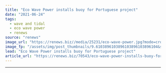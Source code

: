 ```yaml
---
title: "Eco Wave Power installs buoy for Portuguese project"
date: "2021-06-24"
tags: 
  - wave and tidal
  - eco wave power
  - renews
source: "renews"
image_url: "https://renews.biz//media/25231/eco-wave-power.jpg?mode=crop&width=770&heightratio=0.6103896103896103896103896104&slimmage=true"
image_fp: "/assets/img/post_thumbnails/9.6103896103896103896103896104&slimmage=true"
lead: "Eco Wave Power installs buoy for Portuguese project"
article_url: "https://renews.biz/70543/eco-wave-power-installs-buoy-for-portuguese-project/"
---
```


---
